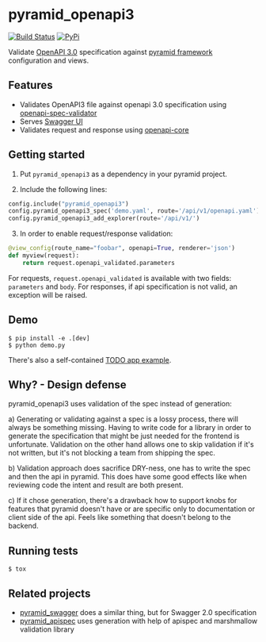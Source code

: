 # pyramid_openapi3

[![Build Status](https://travis-ci.com/niteoweb/pyramid_openapi3.svg?branch=master)](https://travis-ci.com/niteoweb/pyramid_openapi3)
[![PyPi](https://img.shields.io/pypi/v/pyramid_openapi3.svg)](https://pypi.org/project/pyramid_openapi3/)

Validate [OpenAPI 3.0](https://swagger.io/specification/) specification against
[pyramid framework](https://trypyramid.com) configuration and views.

## Features

- Validates OpenAPI3 file against openapi 3.0 specification using [openapi-spec-validator](https://github.com/p1c2u/openapi-spec-validator)
- Serves [Swagger UI](https://swagger.io/tools/swagger-ui/)
- Validates request and response using [openapi-core](https://github.com/p1c2u/openapi-core)

## Getting started

1. Put `pyramid_openapi3` as a dependency in your pyramid project.

2. Include the following lines:

```python        
config.include("pyramid_openapi3")
config.pyramid_openapi3_spec('demo.yaml', route='/api/v1/openapi.yaml')
config.pyramid_openapi3_add_explorer(route='/api/v1/')
```

3. In order to enable request/response validation:

```python
@view_config(route_name="foobar", openapi=True, renderer='json')
def myview(request):
    return request.openapi_validated.parameters
```

For requests, `request.openapi_validated` is available with two fields: `parameters` and `body`.
For responses, if api specification is not valid, an exception will be raised.

## Demo

    $ pip install -e .[dev]
    $ python demo.py

There's also a self-contained [TODO app example](https://github.com/zupo/minimal_openapi).

## Why? - Design defense

pyramid_openapi3 uses validation of the spec instead of generation:

a) Generating or validating against a spec is a lossy process, there will always
   be something missing. Having to write code for a library in order to generate
   the specification that might be just needed for the frontend is unfortunate.
   Validation on the other hand allows one to skip validation if it's not written,
   but it's not blocking a team from shipping the spec.

b) Validation approach does sacrifice DRY-ness, one has to write the spec and then the
   api in pyramid. This does have some good effects like when reviewing code the intent
   and result are both present.

c) If it chose generation, there's a drawback how to support knobs for features that pyramid
   doesn't have or are specific only to documentation or client side of the api. Feels like
   something that doesn't belong to the backend.

## Running tests

    $ tox

## Related projects

- [pyramid_swagger](https://github.com/striglia/pyramid_swagger) does a similar
  thing, but for Swagger 2.0 specification
- [pyramid_apispec](https://github.com/ergo/pyramid_apispec) uses generation with
  help of apispec and marshmallow validation library

